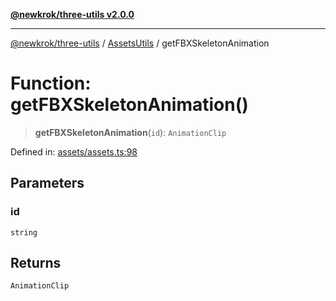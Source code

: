 [**@newkrok/three-utils v2.0.0**](../../../../README.md)

***

[@newkrok/three-utils](../../../../globals.md) / [AssetsUtils](../README.md) / getFBXSkeletonAnimation

# Function: getFBXSkeletonAnimation()

> **getFBXSkeletonAnimation**(`id`): `AnimationClip`

Defined in: [assets/assets.ts:98](https://github.com/NewKrok/three-utils/blob/8b62813b0bd4d9cac17cb2423f600f7f4b2f5818/src/assets/assets.ts#L98)

## Parameters

### id

`string`

## Returns

`AnimationClip`
